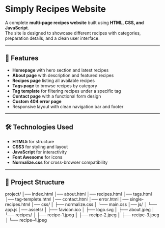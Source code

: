 # Simply Recipes Website

A complete **multi-page recipes website** built using **HTML, CSS, and JavaScript**.  
The site is designed to showcase different recipes with categories, preparation details, and a clean user interface.

---

## 🚀 Features
- **Homepage** with hero section and latest recipes
- **About page** with description and featured recipes
- **Recipes page** listing all available recipes
- **Tags page** to browse recipes by category
- **Tag template** for filtering recipes under a specific tag
- **Contact page** with a functional form design
- **Custom 404 error page**
- Responsive layout with clean navigation bar and footer

---

## 🛠️ Technologies Used
- **HTML5** for structure  
- **CSS3** for styling and layout  
- **JavaScript** for interactivity  
- **Font Awesome** for icons  
- **Normalize.css** for cross-browser compatibility  

---

## 📂 Project Structure

project/
│── index.html
│── about.html
│── recipes.html
│── tags.html
│── tag-templete.html
│── contact.html
│── error.html
│── single-recipes.html
│── css/
│ ├── normalize.css
│ └── main.css
│── js/
│ └── app.js
│── assets/
│ ├── favicon.ico
│ ├── logo.svg
│ ├── about.jpeg
│ └── recipes/
│ ├── recipe-1.jpeg
│ ├── recipe-2.jpeg
│ ├── recipe-3.jpeg
│ └── recipe-4.jpeg
